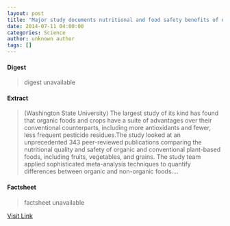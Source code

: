 ```yaml
---
layout: post
title: "Major study documents nutritional and food safety benefits of organic farming"
date: 2014-07-11 04:00:00
categories: Science
author: unknown author
tags: []
---
```



#### Digest
>digest unavailable

#### Extract
>(Washington State University) The largest study of its kind has found that organic foods and crops have a suite of advantages over their conventional counterparts, including more antioxidants and fewer, less frequent pesticide residues.The study looked at an unprecedented 343 peer-reviewed publications comparing the nutritional quality and safety of organic and conventional plant-based foods, including fruits, vegetables, and grains. The study team applied sophisticated meta-analysis techniques to quantify differences between organic and non-organic foods....

#### Factsheet
>factsheet unavailable

[Visit Link](http://www.eurekalert.org/pub_releases/2014-07/wsu-msd070914.php)


